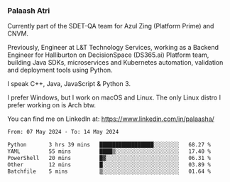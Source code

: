 ### Palaash Atri

Currently part of the SDET-QA team for Azul Zing (Platform Prime) and CNVM. 

Previously, Engineer at L&T Technology Services, working as a Backend Engineer for Halliburton on DecisionSpace (DS365.ai) Platform team, building Java SDKs, microservices and Kubernetes automation, validation and deployment tools using Python.

I speak C++, Java, JavaScript & Python 3.

I prefer Windows, but I work on macOS and Linux. The only Linux distro I prefer working on is Arch btw.

You can find me on LinkedIn at: https://www.linkedin.com/in/palaasha/

<!--START_SECTION:waka-->

```txt
From: 07 May 2024 - To: 14 May 2024

Python       3 hrs 39 mins   █████████████████░░░░░░░░   68.27 %
YAML         55 mins         ████▒░░░░░░░░░░░░░░░░░░░░   17.40 %
PowerShell   20 mins         █▓░░░░░░░░░░░░░░░░░░░░░░░   06.31 %
Other        12 mins         █░░░░░░░░░░░░░░░░░░░░░░░░   03.89 %
Batchfile    5 mins          ▒░░░░░░░░░░░░░░░░░░░░░░░░   01.64 %
```

<!--END_SECTION:waka-->
